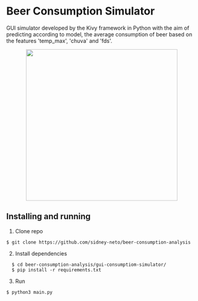 # Beer Consumption Simulator
GUI simulator developed by the Kivy framework in Python with the aim of predicting according to model, the average consumption of beer based on the features 'temp_max', 'chuva' and 'fds'.

<p align="center">
  <img src="https://im5.ezgif.com/tmp/ezgif-5-c9aed97a55ef.gif" width="400">
</p>

## Installing and running
1. Clone repo
```
$ git clone https://github.com/sidney-neto/beer-consumption-analysis
```

2. Install dependencies
```
  $ cd beer-consumption-analysis/gui-consumptiom-simulator/
  $ pip install -r requirements.txt
```

3. Run
```
$ python3 main.py
```
